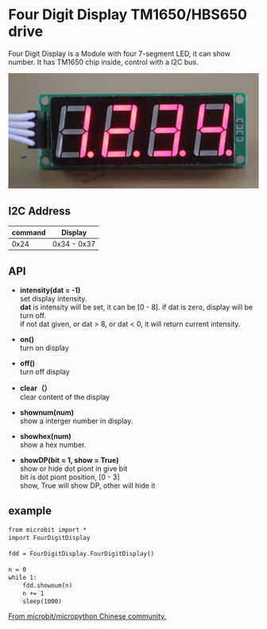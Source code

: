 # Four Digit Display TM1650/HBS650 drive

Four Digit Display is a Module with four 7-segment LED, it can show number. It has TM1650 chip inside, control with a I2C bus. 

![](4-LED.jpg)

## I2C Address

| command  | Display     |
| ---      | ---         |
| 0x24     | 0x34 - 0x37 |


## API

* **intensity(dat = -1)**  
set display intensity.  
**dat** is intensity will be set, it can be [0 - 8]. if dat is zero, display will be turn off.  
if not dat given, or dat > 8, or dat < 0, it will return current intensity.

* **on()**  
turn on display  

* **off()**  
turn off display  

* **clear（）**  
clear content of the display  

* **shownum(num)**  
show a interger number in display.  

* **showhex(num)**  
show a hex number.  

* **showDP(bit = 1, show = True)**  
show or hide dot piont in give bit  
bit is dot piont position, [0 - 3]  
show, True will show DP, other will hide it  

## example


```
from microbit import *
import FourDigitDisplay

fdd = FourDigitDisplay.FourDigitDisplay()

n = 0
while 1:
    fdd.shownum(n)
    n += 1
    sleep(1000)
```

[From microbit/micropython Chinese community.](http://www.micropython.org.cn)  

